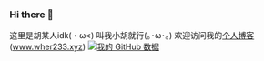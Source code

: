 ### Hi there 👋
这里是胡某人idk(・ω<)
叫我小胡就行(｡･ω･｡)
欢迎访问我的[个人博客](https://www.wher233.xyz) (www.wher233.xyz)
[![我的 GitHub 数据](https://github-readme-stats.vercel.app/api?username=wher233)]()
